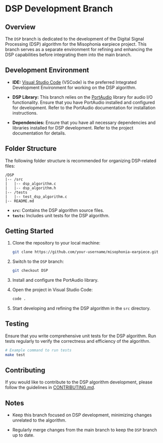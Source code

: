 # DSP Development Branch

## Overview

The `DSP` branch is dedicated to the development of the Digital Signal Processing (DSP) algorithm for the Misophonia earpiece project. This branch serves as a separate environment for refining and enhancing the DSP capabilities before integrating them into the main branch.

## Development Environment

- **IDE:** [Visual Studio Code](https://code.visualstudio.com/) (VSCode) is the preferred Integrated Development Environment for working on the DSP algorithm.

- **DSP Library:** This branch relies on the [PortAudio]([http://www.portaudio.com/](https://github.com/PortAudio/portaudio)]) library for audio I/O functionality. Ensure that you have PortAudio installed and configured for development. Refer to the PortAudio documentation for installation instructions.

- **Dependencies:** Ensure that you have all necessary dependencies and libraries installed for DSP development. Refer to the project documentation for details.

## Folder Structure

The following folder structure is recommended for organizing DSP-related files:

```plaintext
/DSP
|-- /src
|   |-- dsp_algorithm.c
|   |-- dsp_algorithm.h
|-- /tests
|   |-- test_dsp_algorithm.c
|-- README.md
```

- **`src`:** Contains the DSP algorithm source files.
- **`tests`:** Includes unit tests for the DSP algorithm.

## Getting Started

1. Clone the repository to your local machine:

    ```bash
    git clone https://github.com/your-username/misophonia-earpiece.git
    ```

2. Switch to the `DSP` branch:

    ```bash
    git checkout DSP
    ```

3. Install and configure the PortAudio library.

4. Open the project in Visual Studio Code:

    ```bash
    code .
    ```

5. Start developing and refining the DSP algorithm in the `src` directory.

## Testing

Ensure that you write comprehensive unit tests for the DSP algorithm. Run tests regularly to verify the correctness and efficiency of the algorithm.

```bash
# Example command to run tests
make test
```

## Contributing

If you would like to contribute to the DSP algorithm development, please follow the guidelines in [CONTRIBUTING.md](CONTRIBUTING.md).

## Notes

- Keep this branch focused on DSP development, minimizing changes unrelated to the algorithm.

- Regularly merge changes from the main branch to keep the `DSP` branch up to date.
